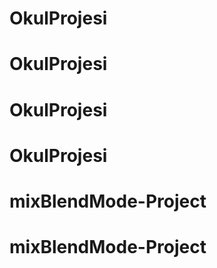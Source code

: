 # OkulProjesi
# OkulProjesi
# OkulProjesi
# OkulProjesi
# mixBlendMode-Project
# mixBlendMode-Project
